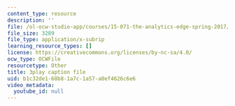 ```yaml
---
content_type: resource
description: ''
file: /ol-ocw-studio-app/courses/15-071-the-analytics-edge-spring-2017/b1c32de168b81a7c1a57a0ef4626c6e6_JAmiDL8pBhg.srt
file_size: 3289
file_type: application/x-subrip
learning_resource_types: []
license: https://creativecommons.org/licenses/by-nc-sa/4.0/
ocw_type: OCWFile
resourcetype: Other
title: 3play caption file
uid: b1c32de1-68b8-1a7c-1a57-a0ef4626c6e6
video_metadata:
  youtube_id: null
---
```

